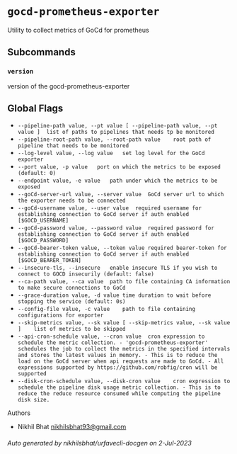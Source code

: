 # `gocd-prometheus-exporter`

Utility to collect metrics of GoCd for prometheus

## Subcommands

### `version`

version of the gocd-prometheus-exporter

## Global Flags

- `--pipeline-path value, --pt value [ --pipeline-path value, --pt value ]	list of paths to pipelines that needs tp be monitored`
- `--pipeline-root-path value, --root-path value	root path of pipeline that needs to be monitored`
- `--log-level value, --log value	set log level for the GoCd exporter`
- `--port value, -p value	port on which the metrics to be exposed (default: 0)`
- `--endpoint value, -e value	path under which the metrics to be exposed`
- `--goCd-server-url value, --server value	GoCd server url to which the exporter needs to be connected`
- `--goCd-username value, --user value	required username for establishing connection to GoCd server if auth enabled [$GOCD_USERNAME]`
- `--goCd-password value, --password value	required password for establishing connection to GoCd server if auth enabled [$GOCD_PASSWORD]`
- `--goCd-bearer-token value, --token value	required bearer-token for establishing connection to GoCd server if auth enabled [$GOCD_BEARER_TOKEN]`
- `--insecure-tls, --insecure	enable insecure TLS if you wish to connect to GOCD insecurily (default: false)`
- `--ca-path value, --ca value	path to file containing CA information to make secure connections to GoCd`
- `--grace-duration value, -d value	time duration to wait before stopping the service (default: 0s)`
- `--config-file value, -c value	path to file containing configurations for exporter`
- `--skip-metrics value, --sk value [ --skip-metrics value, --sk value ]	list of metrics to be skipped`
- `--api-cron-schedule value, --cron value	cron expression to schedule the metric collection.
                    		- 'gocd-prometheus-exporter' schedules the job to collect the metrics in the specified intervals
                      			and stores the latest values in memory.
                      		- This is to reduce the load on the GoCd server when api requests are made to GoCd.
                      		- All expressions supported by https://github.com/robfig/cron will be supported`
- `--disk-cron-schedule value, --disk-cron value	cron expression to schedule the pipeline disk usage metric collection.
                      		- This is to reduce the reduce resource consumed while computing the pipeline disk size.`

Authors
 - Nikhil Bhat <nikhilsbhat93@gmail.com>

###### Auto generated by nikhilsbhat/urfavecli-docgen on 2-Jul-2023

